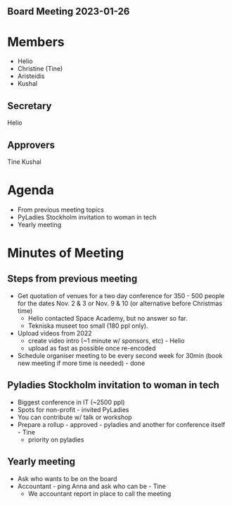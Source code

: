 Board Meeting 2023-01-26
------------------------

# Members
* Helio
* Christine (Tine)
* Aristeidis
* Kushal

## Secretary
Helio

## Approvers
Tine
Kushal

# Agenda
- From previous meeting topics
- PyLadies Stockholm invitation to woman in tech
- Yearly meeting

# Minutes of Meeting

## Steps from previous meeting
- Get quotation of venues for a two day conference for 350 - 500 people for the dates Nov. 2 & 3 or Nov. 9 & 10  (or alternative before Christmas time)
  - Helio contacted Space Academy, but no answer so far.
  - Tekniska museet too small (180 ppl only).
- Upload videos from 2022
  - create video intro (~1 minute w/ sponsors, etc) - Helio  
  - upload as fast as possible once re-encoded
- Schedule organiser meeting to be every second week for 30min (book new meeting if more time is needed) - done

## Pyladies Stockholm invitation to woman in tech
- Biggest conference in IT (~2500 ppl)
- Spots for non-profit - invited PyLadies
- You can contribute w/ talk or workshop
- Prepare a rollup - approved - pyladies and another for conference itself - Tine
  - priority on pyladies

## Yearly meeting
- Ask who wants to be on the board
- Accountant - ping Anna and ask who can be - Tine
  - We accountant report in place to call the meeting 

